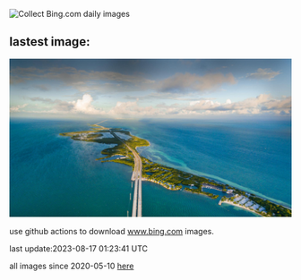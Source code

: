 ![Collect Bing.com daily images](https://github.com/counter2015/bing-daily-images/workflows/Collect%20Bing.com%20daily%20images/badge.svg)
## lastest image:
![](images/KeyWestBridge.jpg)

use github actions to download www.bing.com images.

last update:2023-08-17 01:23:41 UTC

all images since 2020-05-10 [here](https://github.com/counter2015/bing-daily-images/tree/master/images) 
